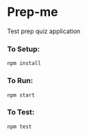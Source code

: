 # Prep-me  
Test prep quiz application

### To Setup:
`npm install`

### To Run:
`npm start`

### To Test:
`npm test`
